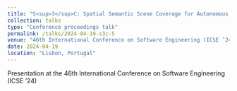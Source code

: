 ```yaml
---
title: "S<sup>3</sup>C: Spatial Semantic Scene Coverage for Autonomous Vehicles"
collection: talks
type: "Conference proceedings talk"
permalink: /talks/2024-04-19-s3c-5
venue: "46th International Conference on Software Engineering (ICSE ’24)"
date: 2024-04-19
location: "Lisbon, Portugal"
---
```


Presentation at the 46th International Conference on Software Engineering (ICSE ’24)
